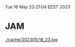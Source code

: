 Tue 16 May 23:21:04 EEST 2023
# JAM
<a href='./cache/202305/16_23.log'>./cache/202305/16_23.log</a>
